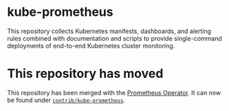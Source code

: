 # kube-prometheus

This repository collects Kubernetes manifests, dashboards, and alerting rules
combined with documentation and scripts to provide single-command deployments
of end-to-end Kubernetes cluster monitoring.

# This repository has moved

This repository has been merged with the [Prometheus Operator](https://github.com/coreos/prometheus-operator). It can now be found under [`contrib/kube-prometheus`](https://github.com/coreos/prometheus-operator/tree/master/contrib/kube-prometheus).
